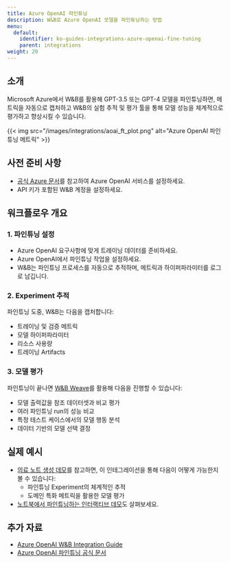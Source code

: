 ```yaml
---
title: Azure OpenAI 파인튜닝
description: W&B로 Azure OpenAI 모델을 파인튜닝하는 방법
menu:
  default:
    identifier: ko-guides-integrations-azure-openai-fine-tuning
    parent: integrations
weight: 20
---
```


## 소개
Microsoft Azure에서 W&B를 활용해 GPT-3.5 또는 GPT-4 모델을 파인튜닝하면, 메트릭을 자동으로 캡처하고 W&B의 실험 추적 및 평가 툴을 통해 모델 성능을 체계적으로 평가하고 향상시킬 수 있습니다.

{{< img src="/images/integrations/aoai_ft_plot.png" alt="Azure OpenAI 파인튜닝 메트릭" >}}

## 사전 준비 사항
- [공식 Azure 문서](https://wandb.me/aoai-wb-int)를 참고하여 Azure OpenAI 서비스를 설정하세요.
- API 키가 포함된 W&B 계정을 설정하세요.

## 워크플로우 개요

### 1. 파인튜닝 설정
- Azure OpenAI 요구사항에 맞게 트레이닝 데이터를 준비하세요.
- Azure OpenAI에서 파인튜닝 작업을 설정하세요.
- W&B는 파인튜닝 프로세스를 자동으로 추적하며, 메트릭과 하이퍼파라미터를 로그로 남깁니다.

### 2. Experiment 추적
파인튜닝 도중, W&B는 다음을 캡처합니다:
- 트레이닝 및 검증 메트릭
- 모델 하이퍼파라미터
- 리소스 사용량
- 트레이닝 Artifacts

### 3. 모델 평가
파인튜닝이 끝나면 [W&B Weave](https://weave-docs.wandb.ai)를 활용해 다음을 진행할 수 있습니다:
- 모델 출력값을 참조 데이터셋과 비교 평가
- 여러 파인튜닝 run의 성능 비교
- 특정 테스트 케이스에서의 모델 행동 분석
- 데이터 기반의 모델 선택 결정

## 실제 예시
* [의료 노트 생성 데모](https://wandb.me/aoai-ft-colab)를 참고하면, 이 인테그레이션을 통해 다음이 어떻게 가능한지 볼 수 있습니다:
  - 파인튜닝 Experiment의 체계적인 추적
  - 도메인 특화 메트릭을 활용한 모델 평가
* [노트북에서 파인튜닝하는 인터랙티브 데모](https://colab.research.google.com/github/wandb/examples/blob/master/colabs/azure/azure_gpt_medical_notes.ipynb)도 살펴보세요.

## 추가 자료
- [Azure OpenAI W&B Integration Guide](https://wandb.me/aoai-wb-int)
- [Azure OpenAI 파인튜닝 공식 문서](https://learn.microsoft.com/azure/ai-services/openai/how-to/fine-tuning?tabs=turbo%2Cpython&pivots=programming-language-python)